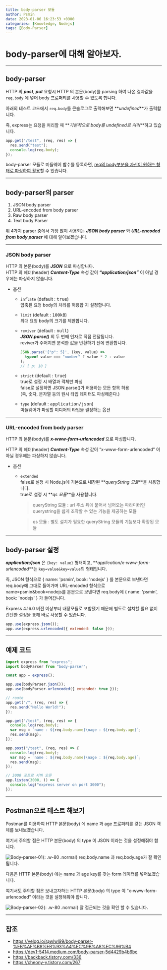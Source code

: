 ```yaml
---
title: body-parser 모듈
author: Psmin
data: 2023-01-06 16:23:53 +0900
categories: [Knowledge, Nodejs]
tags: [Body-Parser]
---
```


# body-parser에 대해 알아보자.

---

## body-parser

HTTP 의 **_post_**, **_put_** 요청시 HTTP 의 본문(body)를 parsing 하여 나온 결과값을 `req.body` 에 넣어 body 프로퍼티를 사용할 수 있도록 합니다.

아래의 테스트 코드에서 `req.body`를 콘솔로그로 출력해보면 **_undefined_**가 출력합니다.

즉, express는 요청을 처리할 때 **_기본적으로 body를 undefined로 처리_**하고 있습니다.

```js
app.get("/test", (req, res) => {
  res.send("test");
  console.log(req.body);
});
```

body-parser 모듈로 미들웨어 함수를 등록하면, <u>req의 body부분을 자신이 원하는 형태로 파싱하여 활용</u>할 수 있습니다.

---

## body-parser의 parser

1. JSON body parser
2. URL-encoded from body parser
3. Raw body parser
4. Text body Parser

위 4가지 parser 중에서 가장 많이 사용되는 **_JSON body parser_** 와 **_URL-encoded from body parser_** 에 대해 알아보겠습니다.

---

### JSON body parser

HTTP 의 본문(body)를 **_JSON_** 으로 파싱합니다.  
HTTP 의 헤더(header) **_Content-Type_** 속성 값이 **_“application/json”_** 이 아닐 경우에는 파싱하지 않습니다.

- 옵션

  - `inflate` (default : <kbd>true</kbd>)  
    압축된 요청 body의 처리를 허용합 지 설정합니다.

  - `limit` (default : <kbd>100kB</kbd>)  
    최대 요청 body의 크기를 제한합니다.

  - `reviver` (default : <kbd>null</kbd>)  
    **_JSON.parse()_** 의 두 번째 인자로 직접 전달됩니다.  
    reviver가 주어지면 분석한 값을 반환하기 전에 변환합니다.

    ```js
    JSON.parse('{"p": 5}', (key, value) =>
      typeof value === "number" ? value * 2 : value
    );
    // { p: 10 }
    ```

  - `strict` (default : <kbd>true</kbd>)  
    true로 설정 시 배열과 객체만 파싱  
    false로 설정하면 JSON.parse()가 허용하는 모든 항목 허용  
    (즉, 숫자, 문자열 등의 원시 타입 데이터도 파싱해준다.)

  - `type` (default : <kbd>application/json</kbd>)  
    미들웨어가 파싱할 미디어의 타입을 결정하는 옵션

---

### URL-encoded from body parser

HTTP 의 본문(body)를 **_x-www-form-urlencoded_** 으로 파싱합니다.

HTTP 의 헤더(header) **_Content-Type_** 속성 값이 “x-www-form-urlencoded” 이 아닐 경우에는 파싱하지 않습니다.

- 옵션

  - `extended`  
    false로 설정 시 Node.js에 기본으로 내장된 **_queryString 모듈_**을 사용합니다.  
    true로 설정 시 **_qs 모듈_**을 사용합니다.

    > queryString 모듈 : url 주소 뒤에 붙어서 넘어오는 파라미터인 querystring을 쉽게 조작할 수 있는 기능을 제공하는 모듈

    > qs 모듈 : 별도 설치가 필요한 queryString 모듈의 기능보다 확장된 모듈

---

## body-parser 설정

**_application/json_** 은 `{key: value}` 형태이고, **_application/x-www-form-urlencoded_**는 `key=value&key=value`의 형태입니다.

즉, JSON 형식으로 { name: 'psmin', book: 'nodejs' } 를 본문으로 보낸다면 req.body에 그대로 들어가며 URL-encoded 형식으로 name=psmin&book=nodejs를 본문으로 보낸다면
req.body에 { name: 'psmin', book: 'nodejs' } 가 들어갑니다.

Express 4.16.0 버전 이상부터 내장모듈로 포함됐기 때문에 별도로 설치할 필요 없이 간단한 설정을 통해 바로 사용할 수 있습니다.

```js
app.use(express.json());
app.use(express.urlencoded({ extended: false }));
```

---

## 예제 코드

```js
import express from "express";
import bodyParser from "body-parser";

const app = express();

app.use(bodyParser.json());
app.use(bodyParser.urlencoded({ extended: true }));

// route
app.get("/", (req, res) => {
  res.send("Hello World!");
});

app.get("/test", (req, res) => {
  console.log(req.body);
  var msg = `name : ${req.body.name}\nage : ${req.body.age}`;
  res.send(msg);
});

app.post("/test", (req, res) => {
  console.log(req.body);
  var msg = `name : ${req.body.name}\nage : ${req.body.age}`;
  res.send(msg);
});

// 3000 포트로 서버 오픈
app.listen(3000, () => {
  console.log("express server on port 3000");
});
```

---

## Postman으로 테스트 해보기

Postman를 이용하여 HTTP 본문(body) 에 name 과 age 프로퍼티를 갖는 JSON 객체를 보내보겠습니다.

여기서 주의할 점은 HTTP 본문(body) 의 type 이 JSON 이라는 것을 설정해줘야 합니다.

![Body-parser-01](/assets/img/postman-bodyparser-01.png){: .w-80 .normal}
req.body.name 과 req.body.age가 잘 확인됩니다.

다음은 HTTP 본문(body) 에는 name 과 age key를 갖는 form 데이터를 넣어보겠습니다.

여기서도 주의할 점은 보내고자하는 HTTP 본문(body) 의 type 이 “x-www-form-urlencoded” 이라는 것을 설정해줘야 합니다.

![Body-parser-02](/assets/img/postman-bodyparser-02.png){: .w-80 .normal}
잘 접근되는 것을 확인 할 수 있습니다.

---

## 참조

- <https://velog.io/@wlwl99/body-parser-%EB%AF%B8%EB%93%A4%EC%9B%A8%EC%96%B4>
- <https://dev1-5414.medium.com/body-parser-5d4429b4b6bc>
- <https://backback.tistory.com/336>
- <https://cheony-y.tistory.com/267>
